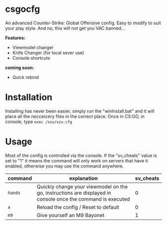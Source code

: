 # csgocfg

An advanced Counter-Strike: Global Offensive config.
Easy to modify to suit your play style. And no, this will not get you VAC banned...

**Features:**
* Viewmodel changer
* Knife Changer (for local sever use)
* Console shortcuts

**coming soon:**
* Quick rebind

# Installation
Installing has never been easier, simply run the "winInstall.bat" and it will place all the neccercery files in the correct place.
Once in CS:GO, in console, type `exec /xzu/xzu.cfg`

# Usage

Most of the config is controlled via the console.
If the "sv_cheats" value is set to "1" it means the command will only work on servers that have it enabled, otherwise you may use the command anywhere.

command | explanation | sv_cheats
--------|-------------|------------
`hands` | Quickly change your viewmodel on the go, instructions are displayed in console once the command is executed | 0
`a`     | Reload the config / Reset to default | 0
`m9`    | Give yourself an M9 Bayonet | 1
